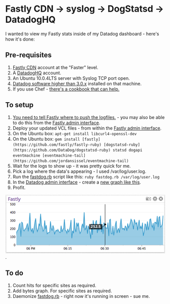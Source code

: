 Fastly CDN -> syslog -> DogStatsd -> DatadogHQ
==============================================

I wanted to view my Fastly stats inside of my Datadog dashboard - here's how it's done:

Pre-requisites
--------------

1. [Fastly CDN](http://www.fastly.com/) account at the "Faster" level.
2. A [DatadogHQ](http://www.datadoghq.com/) account.
3. An Ubuntu 10.0.4LTS server with Syslog TCP port open.
4. [Datadog software higher than 3.0.x](http://api.datadoghq.com/guides/dogstatsd/) installed on that machine.
5. If you use Chef - [there's a cookbook that can help.](https://github.com/darron/fastdog/tree/master/chef/cookbook)

To setup
--------

1. [You need to tell Fastly where to push the logfiles.](https://github.com/darron/fastdog/blob/master/fastly.rb) - you may also be able to do this from the [Fastly admin interface](http://app.fastly.com).
2. Deploy your updated VCL files - from within the [Fastly admin interface](http://app.fastly.com).
3. On the Ubuntu box: `apt-get install libcurl4-openssl-dev`
4. On the Ubuntu box: `gem install [fastly](https://github.com/fastly/fastly-ruby) [dogstatsd-ruby](https://github.com/DataDog/dogstatsd-ruby) statsd dogapi eventmachine [eventmachine-tail](https://github.com/jordansissel/eventmachine-tail)`
5. Wait for the logs to show up - it was pretty quick for me.
6. Pick a log where the data's appearing - I used /var/log/user.log.
7. Run the [fastdog.rb](https://github.com/darron/fastdog/blob/master/fastdog.rb) script like this: `ruby fastdog.rb /var/log/user.log`
8. In the [Datadog admin interface](http://app.datadoghq.com) - create a [new graph like this](https://github.com/darron/fastdog/blob/master/datadog-metrics.png).
9. Profit.

![Profit](https://github.com/darron/fastdog/raw/master/result.png).

To do
-----

1. Count hits for specific sites as required.
2. Add bytes graph. For specific sites as required.
3. Daemonize [fastdog.rb](https://github.com/darron/fastdog/blob/master/fastdog.rb) - right now it's running in screen - sue me.